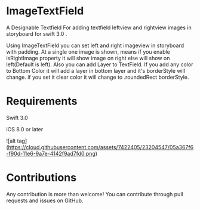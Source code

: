 # ImageTextField

A Designable Textfield For adding textfield leftview and rightview images in storyboard for swift 3.0 .

Using ImageTextField you can set left and right imageview in storyboard with padding. At a single one image is shown, means if you enable isRightImage property it will show image on right else will show on left(Default is left). Also you can add Layer to TextField. If you add any color to Bottom Color it will add a layer in bottom layer and it's borderStyle will change. if you set it clear color it will change to  .roundedRect borderStyle.

# Requirements

Swift 3.0

iOS 8.0 or later


![alt tag] (https://cloud.githubusercontent.com/assets/7422405/23204547/05a367f6-f90d-11e6-9a7e-4142f9ad7fd0.png)

# Contributions

Any contribution is more than welcome! You can contribute through pull requests and issues on GitHub.

